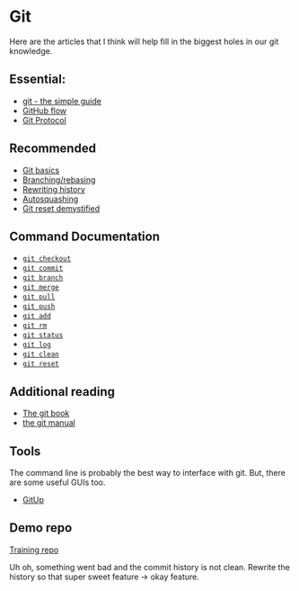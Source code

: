 # Git

Here are the articles that I think will help fill in the biggest holes in our git knowledge.

## Essential:

* [git - the simple guide](http://rogerdudler.github.io/git-guide/)
* [GitHub flow](https://guides.github.com/introduction/flow/)
* [Git Protocol](https://github.com/thoughtbot/guides/blob/master/protocol/git/README.md)

## Recommended

* [Git basics](https://git-scm.com/book/en/v2/Getting-Started-Git-Basics)
* [Branching/rebasing](https://git-scm.com/book/en/v2/Git-Branching-Rebasing)
* [Rewriting history](https://robots.thoughtbot.com/git-interactive-rebase-squash-amend-rewriting-history)
* [Autosquashing](https://robots.thoughtbot.com/autosquashing-git-commits)
* [Git reset demystified](https://git-scm.com/book/en/v2/Git-Tools-Reset-Demystified)

## Command Documentation

* [`git checkout`](https://git-scm.com/docs/git-checkout)
* [`git commit`](https://git-scm.com/docs/git-commit)
* [`git branch`](https://git-scm.com/docs/git-branch)
* [`git merge`](https://git-scm.com/docs/git-merge)
* [`git pull`](https://git-scm.com/docs/git-pull)
* [`git push`](https://git-scm.com/docs/git-push)
* [`git add`](https://git-scm.com/docs/git-commit)
* [`git rm`](https://git-scm.com/docs/git-commit)
* [`git status`](https://git-scm.com/docs/git-commit)
* [`git log`](https://git-scm.com/docs/git-commit)
* [`git clean`](https://git-scm.com/docs/git-clean)
* [`git reset`](https://git-scm.com/docs/git-reset)

## Additional reading

* [The git book](https://git-scm.com/book/en/v2)
* [the git manual](https://git-scm.com/docs/user-manual.html)

## Tools

The command line is probably the best way to interface with git. But, there are some useful GUIs too.

* [GitUp](https://github.com/git-up/GitUp)

## Demo repo

[Training repo](https://github.com/hsadev/github-training/)

Uh oh, something went bad and the commit history is not clean. Rewrite the history so that super sweet feature -> okay feature.
